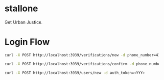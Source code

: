 stallone
========

Get Urban Justice.


Login Flow
==========

```sh
curl -X POST http://localhost:3939/verifications/new -d phone_number=4157358262

curl -X POST http://localhost:3939/verifications/confirm -d phone_number=4157358262 -d confirmation_token=<XXX>

curl -X POST http://localhost:3939/users/new -d auth_token=<YYY>

```
